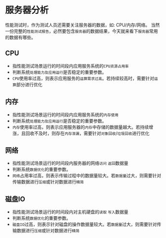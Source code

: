 # 服务器分析

性能测试时，作为测试人员还需要关注服务器的数据，如: CPU/内存/网络。 当然一份完整的`性能测试报告`，必然要包含`服务器`的数据结果，今天就来看下`服务器`常用的数据有哪些。

## CPU

- 指性能测试场景运行的时间段内应用服务系统的`CPU资源占用率`
- 判断系统`处理能力及应用运行`是否稳定的重要参数。
- `CPU`使用率过高，则表示应用服务的`运算需求过高`。若持续较高时，需要针对`运算`部分进行优化

## 内存

- 指性能测试场景运行的时间段内应用服务系统的`内存使用`
- 判断系统`处理能力及应用运行`是否稳定的重要参数。
- `内存`使用率过高，则表示应用服务器的`内存`中存储的数据量越大。若持续增涨，且回收不及时，则存在`内存泄漏`，需要针对`对象回收`/`垃圾回收`进行优化

## 网络

- 指性能测试场景运行的时间段内服务器的网络`访问` `返回`数据量
- 判断系统`数据优化`的重要参数。
- `网络`占用率过高，则表示传输过程中的数据量较大。若`数据量`过大，则需要针对传输数据进行`压缩`或针对数据进行`精简`

## 磁盘IO

- 指性能测试场景运行的时间段内对主机硬盘的`读取` `写入`数据量
- 判断系统`数据优化`的重要参数。
- `磁盘IO`过高，则表示针对磁盘的操作数据量较大。若`数据量`过大，则需要针对传输数据进行`压缩`或针对数据进行`精简`
